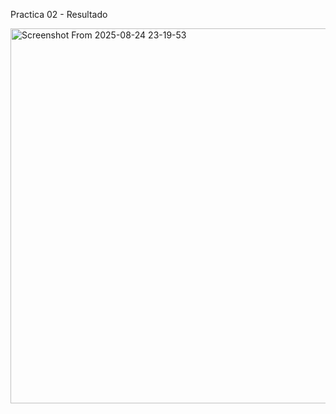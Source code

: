 Practica 02 - Resultado

<img width="814" height="600" alt="Screenshot From 2025-08-24 23-19-53" src="https://github.com/user-attachments/assets/bb51d34e-8dcc-4a2d-8425-6644c9866331" />

